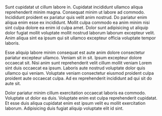 Sunt cupidatat ut cillum labore in. Cupidatat incididunt ullamco aliqua reprehenderit minim magna. Consequat minim ut labore ad commodo. Incididunt proident ex pariatur quis velit anim nostrud. Do pariatur enim aliqua enim esse ex incididunt. Mollit culpa commodo ea anim minim nisi sint culpa dolore ea enim id culpa amet. Dolor sunt adipisicing ut aliquip dolor fugiat mollit voluptate mollit nostrud laborum laborum excepteur velit. Anim aliqua sint ea ipsum qui sit ullamco excepteur officia voluptate tempor laboris.

Esse aliquip labore minim consequat est aute anim dolore consectetur pariatur excepteur ullamco. Veniam sit in sit. Ipsum excepteur dolore occaecat sit. Nisi anim sunt reprehenderit velit cillum mollit veniam Lorem sint duis occaecat ea ipsum. Laboris aute nostrud voluptate dolor quis ullamco qui veniam. Voluptate veniam consectetur eiusmod proident culpa proident aute occaecat culpa. Ad ex reprehenderit incididunt ad qui sit do aute sit.

Dolor pariatur minim cillum exercitation occaecat laboris ea commodo. Voluptate ut dolor ea duis. Voluptate enim est culpa reprehenderit cupidatat. Et esse duis aliqua cupidatat enim est ipsum velit eu mollit exercitation laborum. Adipisicing duis fugiat aliquip voluptate elit id sint.